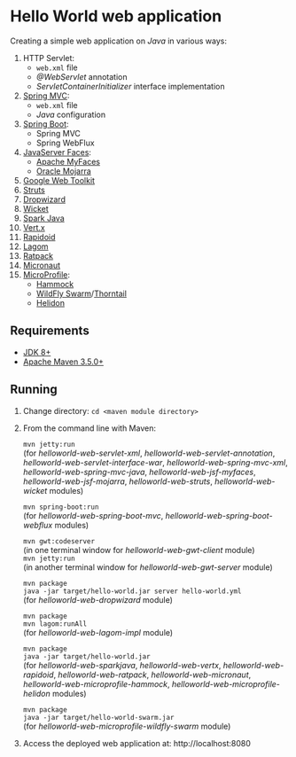 # Hello World web application

Creating a simple web application on *Java* in various ways:

1. HTTP Servlet:
   * `web.xml` file
   * *@WebServlet* annotation
   * *ServletContainerInitializer* interface implementation
1. [Spring MVC](https://spring.io/projects/spring-framework):
   * `web.xml` file
   * *Java* configuration
1. [Spring Boot](https://spring.io/projects/spring-boot):
   * Spring MVC
   * Spring WebFlux
1. [JavaServer Faces](https://javaee.github.io/javaserverfaces-spec/):
   * [Apache MyFaces](http://myfaces.apache.org)
   * [Oracle Mojarra](http://javaserverfaces.java.net)
1. [Google Web Toolkit](http://www.gwtproject.org)
1. [Struts](https://struts.apache.org)
1. [Dropwizard](https://www.dropwizard.io)
1. [Wicket](https://wicket.apache.org)
1. [Spark Java](http://sparkjava.com)
1. [Vert.x](https://vertx.io)
1. [Rapidoid](https://www.rapidoid.org)
1. [Lagom](https://www.lagomframework.com)
1. [Ratpack](https://ratpack.io)
1. [Micronaut](http://micronaut.io)
1. [MicroProfile](https://microprofile.io):
   * [Hammock](https://hammock-project.github.io)
   * [WildFly Swarm](http://wildfly-swarm.io)/[Thorntail](https://thorntail.io)
   * [Helidon](https://helidon.io)

## Requirements

* [JDK 8+](http://www.oracle.com/technetwork/java/javase/downloads/index.html)
* [Apache Maven 3.5.0+](https://maven.apache.org/download.cgi)

## Running

1. Change directory:
    `cd <maven module directory>`

1. From the command line with Maven:

    `mvn jetty:run`  
    (for *helloworld-web-servlet-xml*, *helloworld-web-servlet-annotation*, *helloworld-web-servlet-interface-war*, *helloworld-web-spring-mvc-xml*, *helloworld-web-spring-mvc-java*, *helloworld-web-jsf-myfaces*, *helloworld-web-jsf-mojarra*, *helloworld-web-struts*, *helloworld-web-wicket* modules)

    `mvn spring-boot:run`  
    (for *helloworld-web-spring-boot-mvc*, *helloworld-web-spring-boot-webflux* modules)

    `mvn gwt:codeserver`  
    (in one terminal window for *helloworld-web-gwt-client* module)  
    `mvn jetty:run`  
    (in another terminal window for *helloworld-web-gwt-server* module)
    
    `mvn package`  
    `java -jar target/hello-world.jar server hello-world.yml`  
    (for *helloworld-web-dropwizard* module)
    
    `mvn package`  
    `mvn lagom:runAll`  
    (for *helloworld-web-lagom-impl* module)
    
    `mvn package`  
    `java -jar target/hello-world.jar`  
    (for *helloworld-web-sparkjava*, *helloworld-web-vertx*, *helloworld-web-rapidoid*, *helloworld-web-ratpack*, *helloworld-web-micronaut*, *helloworld-web-microprofile-hammock*, *helloworld-web-microprofile-helidon* modules)
    
    `mvn package`  
    `java -jar target/hello-world-swarm.jar`  
    (for *helloworld-web-microprofile-wildfly-swarm* module)

1. Access the deployed web application at: http://localhost:8080